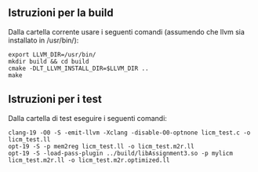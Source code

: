 ## Istruzioni per la build
Dalla cartella corrente usare i seguenti comandi  (assumendo che llvm sia installato in /usr/bin/):

```
export LLVM_DIR=/usr/bin/
mkdir build && cd build
cmake -DLT_LLVM_INSTALL_DIR=$LLVM_DIR ..
make
```

## Istruzioni per i test
Dalla cartella di test eseguire i seguenti comandi:

```
clang-19 -O0 -S -emit-llvm -Xclang -disable-O0-optnone licm_test.c -o licm_test.ll
opt-19 -S -p mem2reg licm_test.ll -o licm_test.m2r.ll
opt-19 -S -load-pass-plugin ../build/libAssignment3.so -p mylicm licm_test.m2r.ll -o licm_test.m2r.optimized.ll
```
